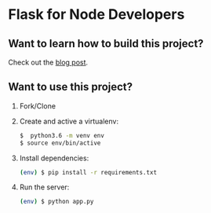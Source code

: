 # Flask for Node Developers

## Want to learn how to build this project?

Check out the [blog post](http://mherman.org/blog/2017/04/26/flask-for-node-developers).

## Want to use this project?

1. Fork/Clone
1. Create and active a virtualenv:

    ```sh
    $  python3.6 -m venv env
    $ source env/bin/active
    ```

1. Install dependencies:

    ```sh
    (env) $ pip install -r requirements.txt
    ```

1. Run the server:

    ```sh
    (env) $ python app.py
    ```
